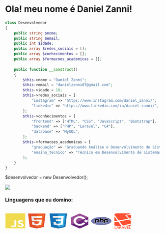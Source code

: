 # Ola! meu nome é Daniel Zanni!

```php
class Desenvolvedor
{
    public string $nome;
    public string $email;
    public int $idade;
    public array $redes_sociais = [];
    public array $conhecimentos = [];
    public array $formacoes_academicas = [];

    public function __construct()
    {
        $this->nome = "Daniel Zanni";
        $this->email = "danielzanni07@gmail.com";
        $this->idade = 18;
        $this->redes_sociais = [
            "instagram" => "https://www.instagram.com/daniel_zanni/",
            "linkedin" => "https://www.linkedin.com/in/daniel-zanni/",
        ];
        $this->conhecimentos = [
            "frontend" => ["HTML", "CSS", "JavaScript", "Bootstrap"],
            "backend" => ["PHP", "Laravel", "C#"],
            "database" => "MySQL",
        ];
        $this->formacoes_academicas = [
            "graduação" => "Graduando Análise e Desenvolvimento de Sistemas",
            "ensino_tecnico" => "Técnico em Desenvolvimento de Sistemas",
        ];
    }
}
```
$desenvolvedor = new Desenvolvedor();

  <a href="https://github.com/Dan1elz">
    <img  align="center" height="140em" src="https://github-readme-stats.vercel.app/api/top-langs/?username=Dan1elz&layout=compact&langs_count=6&theme=tokyonight"/> <br>
  </a>  

### Linguagens que eu domino:
<div style="display: inline_block"><br>
  <img align="center" alt="Dan1elz-Js" height="50" width="66" src="https://raw.githubusercontent.com/devicons/devicon/master/icons/javascript/javascript-plain.svg">
  <img align="center" alt="Dan1elz-HTML" height="50" width="66" src="https://raw.githubusercontent.com/devicons/devicon/master/icons/html5/html5-original.svg">
  <img align="center" alt="Dan1elz-CSS" height="50" width="66" src="https://raw.githubusercontent.com/devicons/devicon/master/icons/css3/css3-original.svg">
  <img align="center" alt="Dan1elz-Csharp" height="50" width="66" src="https://raw.githubusercontent.com/devicons/devicon/master/icons/csharp/csharp-original.svg">
  <img align="center" alt="Dan1elz-PHP" height="50" width="66" src="https://raw.githubusercontent.com/devicons/devicon/master/icons/php/php-original.svg">
  <img align="center" alt="Dan1elz-Laravel" height="50" width="66" src="https://raw.githubusercontent.com/devicons/devicon/master/icons/laravel/laravel-plain-wordmark.svg">
</div>

<!--
**Dan1elz/Dan1elz** is a ✨ _special_ ✨ repository because its `README.md` (this file) appears on your GitHub profile.

Here are some ideas to get you started:

- 🔭 I’m currently working on ...
- 🌱 I’m currently learning ...
- 👯 I’m looking to collaborate on ...
- 🤔 I’m looking for help with ...
- 💬 Ask me about ...
- 📫 How to reach me: ...
- 😄 Pronouns: ...
- ⚡ Fun fact: ...
-->
